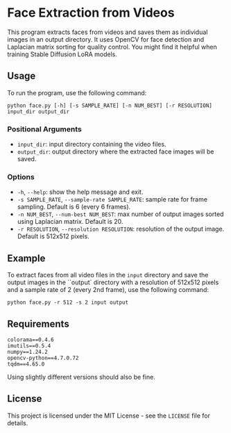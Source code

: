 # Face Extraction from Videos

This program extracts faces from videos and saves them as individual images in an output directory. 
It uses OpenCV for face detection and Laplacian matrix sorting for quality control. 
You might find it helpful when training Stable Diffusion LoRA models.

## Usage

To run the program, use the following command:

```shell
python face.py [-h] [-s SAMPLE_RATE] [-n NUM_BEST] [-r RESOLUTION] input_dir output_dir
```

### Positional Arguments

- `input_dir`: input directory containing the video files.
- `output_dir`: output directory where the extracted face images will be saved.

### Options

- `-h`, `--help`: show the help message and exit.
- `-s SAMPLE_RATE`, `--sample-rate SAMPLE_RATE`: sample rate for frame sampling. Default is 6 (every 6 frames).
- `-n NUM_BEST`, `--num-best NUM_BEST`: max number of output images sorted using Laplacian matrix. Default is 20.
- `-r RESOLUTION`, `--resolution RESOLUTION`: resolution of the output image. Default is 512x512 pixels.

## Example

To extract faces from all video files in the `input` directory and save the output images in the ``output` directory with a resolution of 512x512 pixels and a sample rate of 2 (every 2nd frame), use the following command:

```shell
python face.py -r 512 -s 2 input output
```

## Requirements

```text
colorama==0.4.6
imutils==0.5.4
numpy==1.24.2
opencv-python==4.7.0.72
tqdm==4.65.0
```
Using slightly different versions should also be fine. 

## License
This project is licensed under the MIT License - see the `LICENSE` file for details.